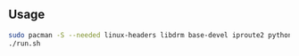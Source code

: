 ## Usage

```sh
sudo pacman -S --needed linux-headers libdrm base-devel iproute2 python-bcc
./run.sh
```
